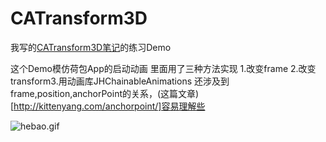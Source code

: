 # CATransform3D


我写的[CATransform3D笔记](http://www.jianshu.com/p/78c30ccf425f])的练习Demo

这个Demo模仿荷包App的启动动画
里面用了三种方法实现 1.改变frame 2.改变transform3.用动画库JHChainableAnimations
还涉及到frame,position,anchorPoint的关系，(这篇文章)[http://kittenyang.com/anchorpoint/]容易理解些


![hebao.gif](http://upload-images.jianshu.io/upload_images/949605-5e68d1b15425ada0.gif?imageMogr2/auto-orient/strip)